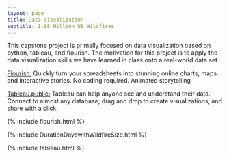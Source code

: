 ```yaml
---
layout: page
title: Data Visualization 
subtitle: 1.88 Million US Wildfires
---
```


<div class="main-explain-area jumbotron">
  <p>This capstone project is primally focused on data visualization based on python, tableau, and flourish. The motivation for this project is to apply the data visualization skills we have learned in class onto a real-world data set. </p>
</div>

[Flourish:](https://flourish.studio)  Quickly turn your spreadsheets into stunning online charts, maps and interactive stories. No coding required. Animated storytelling

[Tableau.public:](https://public.tableau.com/profile/jiajun.wu#!/) Tableau can help anyone see and understand their data. Connect to almost any database, drag and drop to create visualizations, and share with a click.

{% include flourish.html %}

{% include DurationDayswithWildfireSize.html %}

{% include tableau.html %}
